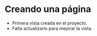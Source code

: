 <h1> Creando una página </h1>

- Primera vista creada en el proyecto.
- Falta actualizarlo para mejorar la vista.

